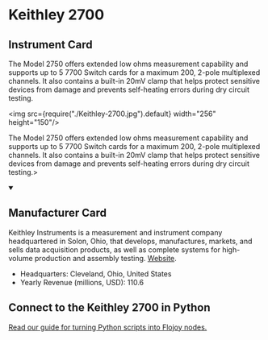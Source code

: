 
# Keithley 2700

## Instrument Card

<div className="flex">

<div>

The Model 2750 offers extended low ohms measurement capability and supports up to 5 7700 Switch cards for a maximum 200, 2-pole multiplexed channels. It also contains a built-in 20mV clamp that helps protect sensitive devices from damage and prevents self-heating errors during dry circuit testing.

</div>

<img src={require("./Keithley-2700.jpg").default} width="256" height="150"/>

</div>

The Model 2750 offers extended low ohms measurement capability and supports up to 5 7700 Switch cards for a maximum 200, 2-pole multiplexed channels. It also contains a built-in 20mV clamp that helps protect sensitive devices from damage and prevents self-heating errors during dry circuit testing.>

<details open>
<summary><h2>Manufacturer Card</h2></summary>

Keithley Instruments is a measurement and instrument company headquartered in Solon, Ohio, that develops, manufactures, markets, and sells data acquisition products, as well as complete systems for high-volume production and assembly testing. <a href="https://www.tek.com/en">Website</a>.

<ul>
  <li>Headquarters: Cleveland, Ohio, United States</li>
  <li>Yearly Revenue (millions, USD): 110.6</li>
</ul>
</details>

## Connect to the Keithley 2700 in Python

[Read our guide for turning Python scripts into Flojoy nodes.](https://docs.flojoy.ai/custom-nodes/creating-custom-node/)


